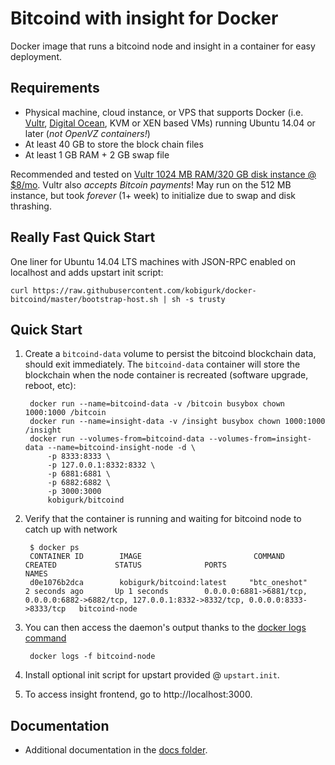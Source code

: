 Bitcoind with insight for Docker
===================

Docker image that runs a bitcoind node and insight in a container for easy deployment.


Requirements
------------

* Physical machine, cloud instance, or VPS that supports Docker (i.e. [Vultr](http://bit.ly/1HngXg0), [Digital Ocean](http://bit.ly/18AykdD), KVM or XEN based VMs) running Ubuntu 14.04 or later (*not OpenVZ containers!*)
* At least 40 GB to store the block chain files
* At least 1 GB RAM + 2 GB swap file

Recommended and tested on [Vultr 1024 MB RAM/320 GB disk instance @ $8/mo](http://bit.ly/vultrbitcoind).  Vultr also *accepts Bitcoin payments*!  May run on the 512 MB instance, but took *forever* (1+ week) to initialize due to swap and disk thrashing.


Really Fast Quick Start
-----------------------

One liner for Ubuntu 14.04 LTS machines with JSON-RPC enabled on localhost and adds upstart init script:

    curl https://raw.githubusercontent.com/kobigurk/docker-bitcoind/master/bootstrap-host.sh | sh -s trusty


Quick Start
-----------

1. Create a `bitcoind-data` volume to persist the bitcoind blockchain data, should exit immediately.  The `bitcoind-data` container will store the blockchain when the node container is recreated (software upgrade, reboot, etc):

        docker run --name=bitcoind-data -v /bitcoin busybox chown 1000:1000 /bitcoin
        docker run --name=insight-data -v /insight busybox chown 1000:1000 /insight
        docker run --volumes-from=bitcoind-data --volumes-from=insight-data --name=bitcoind-insight-node -d \
            -p 8333:8333 \
            -p 127.0.0.1:8332:8332 \
            -p 6881:6881 \
            -p 6882:6882 \
			-p 3000:3000
            kobigurk/bitcoind

2. Verify that the container is running and waiting for bitcoind node to
   catch up with network

        $ docker ps
        CONTAINER ID        IMAGE                         COMMAND             CREATED             STATUS              PORTS                                                                                              NAMES
        d0e1076b2dca        kobigurk/bitcoind:latest     "btc_oneshot"       2 seconds ago       Up 1 seconds        0.0.0.0:6881->6881/tcp, 0.0.0.0:6882->6882/tcp, 127.0.0.1:8332->8332/tcp, 0.0.0.0:8333->8333/tcp   bitcoind-node

3. You can then access the daemon's output thanks to the [docker logs command]( https://docs.docker.com/reference/commandline/cli/#logs)

        docker logs -f bitcoind-node

4. Install optional init script for upstart provided @ `upstart.init`.

5. To access insight frontend, go to http://localhost:3000.


Documentation
-------------

* Additional documentation in the [docs folder](docs).
